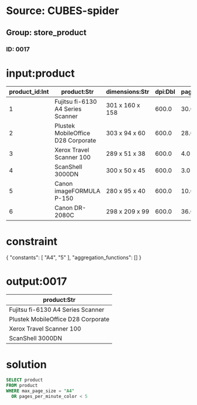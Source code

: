 # Source: CUBES-spider
## Group: store_product
### ID: 0017

# input:product

| product_id:Int | product:Str | dimensions:Str | dpi:Dbl | pages_per_minute_color:Dbl | max_page_size:Str | interface:Str |
|---|---|---|---|---|---|---|
| 1 | Fujitsu fi-6130 A4 Series Scanner | 301 x 160 x 158 | 600.0 | 30.0 | A4 | USB 2.0 |
| 2 | Plustek MobileOffice D28 Corporate | 303 x 94 x 60 | 600.0 | 28.0 | A4 | USB 2.0 |
| 3 | Xerox Travel Scanner 100 | 289 x 51 x 38 | 600.0 | 4.0 | A4 | USB 2.0 |
| 4 | ScanShell 3000DN | 300 x 50 x 45 | 600.0 | 3.0 | A4 | USB 2.0 |
| 5 | Canon imageFORMULA P-150 | 280 x 95 x 40 | 600.0 | 10.0 | 216mm x 356mm | USB 2.0 |
| 6 | Canon DR-2080C | 298 x 209 x 99 | 600.0 | 36.0 | 216mm x 355mm | USB 2.0 |

# constraint

{
  "constants": [
    "A4",
    "5"
  ],
  "aggregation_functions": []
}

# output:0017

| product:Str |
|---|
| Fujitsu fi-6130 A4 Series Scanner |
| Plustek MobileOffice D28 Corporate |
| Xerox Travel Scanner 100 |
| ScanShell 3000DN |

# solution

```sql
SELECT product
FROM product
WHERE max_page_size = "A4"
  OR pages_per_minute_color < 5
```

